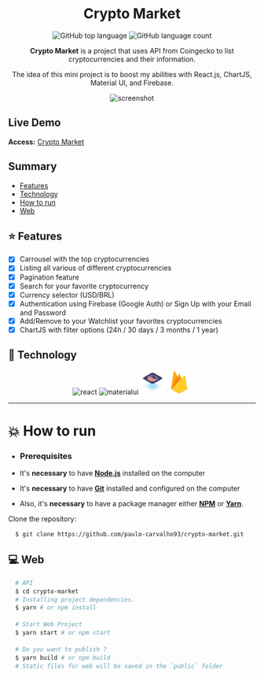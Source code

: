 <div align="center">

# Crypto Market

<p align="center">
  <img alt="GitHub top language" src="https://img.shields.io/github/languages/top/paulo-carvalho93/crypto-market">
  <img alt="GitHub language count" src="https://img.shields.io/github/languages/count/paulo-carvalho93/crypto-market">
</p>

**Crypto Market** is a project that uses API from Coingecko to list cryptocurrencies and their information.

The idea of this mini project is to boost my abilities with React.js, ChartJS, Material UI, and Firebase.

<p align="center">
  <img alt="screenshot" width="650px" src="./.github/assets/crypto_market.gif" />
<p>
</div>

## Live Demo

**Access:** [Crypto Market](https://crypto-market-pink.vercel.app/)


## Summary

- [Features](#star-features)
- [Technology](#rocket-technology)
- [How to run](#boom-how-to-run)
- [Web](#computer-web)
​

## :star: Features
- [x] Carrousel with the top cryptocurrencies
- [x] Listing all various of different cryptocurrencies
- [x] Pagination feature
- [x] Search for your favorite cryptocurrency
- [x] Currency selector (USD/BRL)
- [x] Authentication using Firebase (Google Auth) or Sign Up with your Email and Password
- [x] Add/Remove to your Watchlist your favorites cryptocurrencies
- [x] ChartJS with filter options (24h / 30 days / 3 months / 1 year)

## :rocket: Technology

<p align="center">
  <img src="https://xnrzwkuslogyvxcfkyyh.supabase.in/storage/v1/object/sign/projects-technologies-icons/react_icon.svg?token=eyJhbGciOiJIUzI1NiIsInR5cCI6IkpXVCJ9.eyJ1cmwiOiJwcm9qZWN0cy10ZWNobm9sb2dpZXMtaWNvbnMvcmVhY3RfaWNvbi5zdmciLCJpYXQiOjE2NDYyNDY1NjEsImV4cCI6MTk2MTYwNjU2MX0.rEGrv6fy9osG8okJAocY2LAe92rygmldkoNGTPggmvA" alt="react" width="50" height="50"/>
  <img src="https://camo.githubusercontent.com/306dedb9426f1d93a981d305a0a18164932ece8dca4d5fd820b1d3c36625b218/68747470733a2f2f6d75692e636f6d2f7374617469632f6c6f676f2e737667" alt="materialui" width="50" height="50"/>
  <img src="https://github.com/reactchartjs/react-chartjs-2/raw/master/website/static/img/logo.svg" alt="materialui" width="50" height="50"/>
  <img src="https://raw.githubusercontent.com/github/explore/80688e429a7d4ef2fca1e82350fe8e3517d3494d/topics/firebase/firebase.png" alt="firebase" width="50" height="50"/>
</p>


---

# :boom: How to run

- ### **Prerequisites**

- It's **necessary** to have **[Node.js](https://nodejs.org/en/)** installed on the computer
- It's **necessary** to have **[Git](https://git-scm.com/)** installed and configured on the computer
- Also, it's **necessary** to have a package manager either **[NPM](https://www.npmjs.com/)** or **[Yarn](https://yarnpkg.com/)**.


Clone the repository:

```sh
  $ git clone https://github.com/paulo-carvalho93/crypto-market.git
```

## :computer: Web

```sh
  # API
  $ cd crypto-market
  # Installing project dependencies.
  $ yarn # or npm install

  # Start Web Project
  $ yarn start # or npm start

  # Do you want to publish ?
  $ yarn build # or npm build
  # Static files for web will be saved in the `public` folder

```
